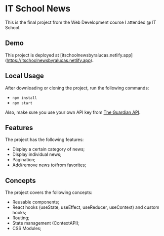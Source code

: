 # IT School News

This is the final project from the Web Development course I attended @ IT School.

## Demo

This project is deployed at [itschoolnewsbyralucas.netlify.app] (https://itschoolnewsbyralucas.netlify.app).

## Local Usage

After downloading or cloning the project, run the following commands:

- `npm install`
- `npm start`

Also, make sure you use your own API key from [The Guardian API](https://open-platform.theguardian.com/documentation/).

## Features

The project has the following features:

- Display a certain category of news;
- Display individual news;
- Pagination;
- Add/remove news to/from favorites;

## Concepts

The project covers the following concepts:

- Reusable components;
- React hooks (useState, useEffect, useReducer, useContext) and custom hooks;
- Routing;
- State management (ContextAPI);
- CSS Modules;

